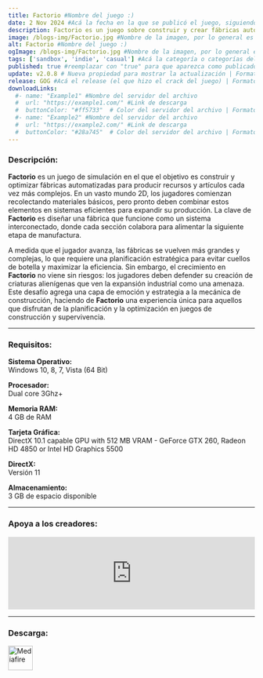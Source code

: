 ```yaml
---
title: Factorio #Nombre del juego :)
date: 2 Nov 2024 #Acá la fecha en la que se publicó el juego, siguiendo este formato: Dia "30", Mes "Oct", Año "2024" = como debe quedar: 30 Oct 2024
description: Factorio es un juego sobre construir y crear fábricas automatizadas para producir objetos de creciente complejidad, dentro de un mundo 2D infinito. Usa tu imaginación para diseñar tu fábrica, combina elementos simples en estructuras ingeniosas y, finalmente, protégela de las criaturas que realmente no te aprecian mucho. #Acá una mini descripción del juego
image: /blogs-img/Factorio.jpg #Nombre de la imagen, por lo general es exactamente el mismo nombre que el juego excluyendo lo ":" (Dos puntos)
alt: Factorio #Nombre del juego :)
ogImage: /blogs-img/Factorio.jpg #Nombre de la imagen, por lo general es exactamente el mismo nombre que el juego excluyendo lo ":" (Dos puntos)
tags: ['sandbox', 'indie', 'casual'] #Acá la categoría o categorías del juego, si es más de una se coloca en este formato: ['categoría1', 'categoría2']
published: true #reemplazar con "true" para que aparezca como publicado
update: v2.0.8 # Nueva propiedad para mostrar la actualización | Formato: v1.0.0
release: GOG #Acá el release (el que hizo el crack del juego) | Formato: Nicolhetti
downloadLinks:
  #- name: "Example1" #Nombre del servidor del archivo
  #  url: "https://example1.com/" #Link de descarga
  #  buttonColor: "#ff5733"  # Color del servidor del archivo | Formato hexadecimal | MediaFire: #0171F0 | Buzzheavier: #FF6600 |
  #- name: "Example2" #Nombre del servidor del archivo
  #  url: "https://example2.com/" #Link de descarga
  #  buttonColor: "#28a745"  # Color del servidor del archivo | Formato hexadecimal | MediaFire: #0171F0 | Buzzheavier: #FF6600 |
---
```


<!--En VSCode seleccionando una palabra, por ejemplo: "Factorio" y apretando Ctrl+F2 se seleccionan todas las palabras iguales-->

### Descripción:
**Factorio** es un juego de simulación en el que el objetivo es construir y optimizar fábricas automatizadas para producir recursos y artículos cada vez más complejos. En un vasto mundo 2D, los jugadores comienzan recolectando materiales básicos, pero pronto deben combinar estos elementos en sistemas eficientes para expandir su producción. La clave de **Factorio** es diseñar una fábrica que funcione como un sistema interconectado, donde cada sección colabora para alimentar la siguiente etapa de manufactura.

A medida que el jugador avanza, las fábricas se vuelven más grandes y complejas, lo que requiere una planificación estratégica para evitar cuellos de botella y maximizar la eficiencia. Sin embargo, el crecimiento en **Factorio** no viene sin riesgos: los jugadores deben defender su creación de criaturas alienígenas que ven la expansión industrial como una amenaza. Este desafío agrega una capa de emoción y estrategia a la mecánica de construcción, haciendo de **Factorio** una experiencia única para aquellos que disfrutan de la planificación y la optimización en juegos de construcción y supervivencia.

<!--Prompt para Chat-GPT: Hazme una descripción para el juego "Factorio" y cada que menciones "Factorio" ponlo en negrita -->

---

### Requisitos:
**Sistema Operativo:**  
Windows 10, 8, 7, Vista (64 Bit)

**Procesador:**  
Dual core 3Ghz+

**Memoria RAM:**  
4 GB de RAM

**Tarjeta Gráfica:**  
DirectX 10.1 capable GPU with 512 MB VRAM - GeForce GTX 260, Radeon HD 4850 or Intel HD Graphics 5500

**DirectX:**  
Versión 11

**Almacenamiento:**  
3 GB de espacio disponible

<!--Si falta o sobra un requisito se quita o se agrega manteniendo el mismo formato-->

---

### Apoya a los creadores:
<iframe src="https://store.steampowered.com/widget/427520/" frameborder="0" style="background-color: transparent; width: 100% !important; aspect-ratio: 646 / 190;"></iframe>

<!--Reemplazar los numeros (AppID) del juego (en este caso 2668510) por el numero (AppID) correspondiente con el juego a publicar-->
<!--El AppID se encuentra en la URL del Juego en Steam-->

---

### Descarga:

[<img src="https://gist.github.com/cxmeel/0dbc95191f239b631c3874f4ccf114e2/raw/download.svg" alt="Mediafire" height="50" />](https://www.mediafire.com/file/mxvjingtfu66ekl/Factorio_-_By_Nicolhetti_Projects.zip/file)

<!-- # se debe reemplazar por el link de descarga-->

<!--NOMBRE-DEL-SERVICIO se debe reemplazar por el servicio donde está subido el juego-->